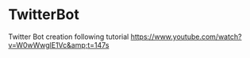 # TwitterBot
Twitter Bot creation following tutorial https://www.youtube.com/watch?v=W0wWwglE1Vc&amp;t=147s
